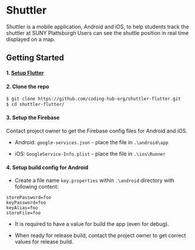 # Shuttler

Shuttler is a mobile application, Android and iOS, to help students track the shuttler at SUNY Plattsburgh Users can see the shuttle position in real time displayed on a map.

## Getting Started

#### 1. [Setup Flutter](https://flutter.io/setup/)

#### 2. Clone the repo

```sh
$ git clone https://github.com/coding-hub-org/shuttler-flutter.git
$ cd shuttler-flutter/
```

#### 3. Setup the Firebase

Contact project owner to get the Firebase config files for Android and iOS.

- Android: `google-services.json` - place the file in `.\android\app`

- iOS: `GoogleService-Info.plist` - place the file in `.\ios\Runner`

#### 4. Setup build config for Android

- Create a file name `key.properties` within `.\android` directory with following content:

```
storePassword=foo
keyPassword=foo
keyAlias=foo
storeFile=foo
```

- It is required to have a value for build the app (even for debug).

- When ready for release build, contact the project owner to get correct values for release build.
